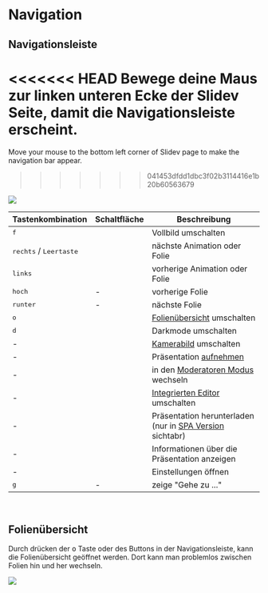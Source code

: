 # Navigation

## Navigationsleiste

<<<<<<< HEAD
Bewege deine Maus zur linken unteren Ecke der Slidev Seite, damit die Navigationsleiste erscheint.
=======
Move your mouse to the bottom left corner of Slidev page to make the navigation bar appear.
>>>>>>> 041453dfdd1dbc3f02b3114416e1b20b60563679

![](/screenshots/navbar.png)

| Tastenkombination | Schaltfläche | Beschreibung |
| --- | --- | --- |
| <kbd>f</kbd> | <carbon-maximize class="inline-icon-btn"/> <carbon-minimize class="inline-icon-btn"/> | Vollbild umschalten |
| <kbd>rechts</kbd> / <kbd>Leertaste</kbd> | <carbon-arrow-right class="inline-icon-btn"/> | nächste Animation oder Folie |
| <kbd>links</kbd> | <carbon-arrow-left class="inline-icon-btn"/> | vorherige Animation oder Folie |
| <kbd>hoch</kbd> | - | vorherige Folie |
| <kbd>runter</kbd> | - | nächste Folie |
| <kbd>o</kbd> | <carbon-apps class="inline-icon-btn"/> | [Folienübersicht](#slides-overview) umschalten |
| <kbd>d</kbd> | <carbon-sun class="inline-icon-btn"/> <carbon-moon class="inline-icon-btn"/> | Darkmode umschalten |
| - | <carbon-user-avatar class="inline-icon-btn"/> | [Kamerabild](/guide/recording#camera-view) umschalten |
| - | <carbon-video class="inline-icon-btn"/> | Präsentation [aufnehmen](/guide/recording#camera-view) |
| - | <carbon-user-speaker class="inline-icon-btn"/> | in den [Moderatoren Modus](/guide/presenter-mode) wechseln |
| - | <carbon-edit class="inline-icon-btn"/> | [Integrierten Editor](/guide/editors#integrated-editor) umschalten |
| - | <carbon-download class="inline-icon-btn"/> | Präsentation herunterladen (nur in [SPA Version](/guide/exporting#single-page-application-spa) sichtabr) |
| - | <carbon-information class="inline-icon-btn"/> | Informationen über die Präsentation anzeigen |
| - | <carbon-settings-adjust class="inline-icon-btn"/> | Einstellungen öffnen |
| <kbd>g</kbd> | - | zeige "Gehe zu ..." |

<br>

## Folienübersicht

Durch drücken der <kbd>o</kbd> Taste oder des <carbon-apps class="inline-icon-btn"/> Buttons in der Navigationsleiste, kann die Folienübersicht geöffnet werden. Dort kann man problemlos zwischen Folien hin und her wechseln.

![](/screenshots/slides-overview.png)
